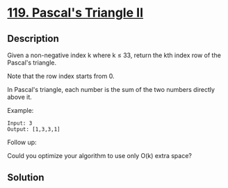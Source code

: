 # [119. Pascal's Triangle II](https://leetcode.com/problems/pascals-triangle-ii)

## Description

Given a non-negative index k where k ≤ 33, return the kth index row of the Pascal's triangle.

Note that the row index starts from 0.

In Pascal's triangle, each number is the sum of the two numbers directly above it.

Example:

```
Input: 3
Output: [1,3,3,1]
```

Follow up:

Could you optimize your algorithm to use only O(k) extra space?

## Solution

